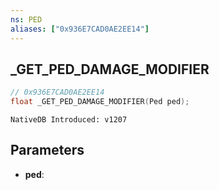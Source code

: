 ```yaml
---
ns: PED
aliases: ["0x936E7CAD0AE2EE14"]
---
```

## _GET_PED_DAMAGE_MODIFIER

```c
// 0x936E7CAD0AE2EE14
float _GET_PED_DAMAGE_MODIFIER(Ped ped);
```

```
NativeDB Introduced: v1207
```

## Parameters
* **ped**:
